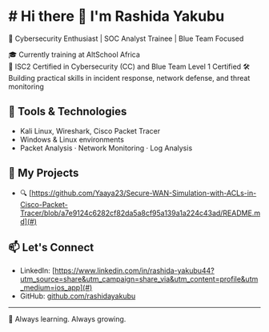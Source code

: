 # # Hi there 👋 I'm Rashida Yakubu

🔐 Cybersecurity Enthusiast | SOC Analyst Trainee | Blue Team Focused  

🎓 Currently training at AltSchool Africa   
📜 ISC2 Certified in Cybersecurity (CC)  and Blue Team Level 1 Certified
🛠️ Building practical skills in incident response, network defense, and threat monitoring  

## 🧰 Tools & Technologies
- Kali Linux, Wireshark, Cisco Packet Tracer   
- Windows & Linux environments  
- Packet Analysis · Network Monitoring · Log Analysis  

## 📁 My Projects
- 🔍 [https://github.com/Yaaya23/Secure-WAN-Simulation-with-ACLs-in-Cisco-Packet-Tracer/blob/a7e9124c6282cf82da5a8cf95a139a1a224c43ad/README.md](#) 

## 📫 Let's Connect
- LinkedIn: [https://www.linkedin.com/in/rashida-yakubu44?utm_source=share&utm_campaign=share_via&utm_content=profile&utm_medium=ios_app](#)
- GitHub: [github.com/rashidayakubu](https://github.com/rashidayakubu)

---
🌱 Always learning. Always growing.
